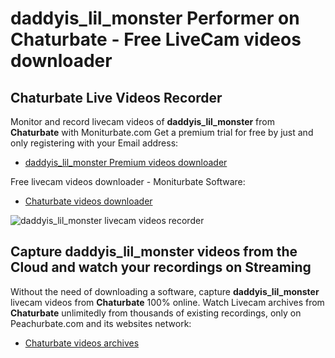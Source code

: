 # daddyis_lil_monster Performer on Chaturbate - Free LiveCam videos downloader

## Chaturbate Live Videos Recorder

Monitor and record livecam videos of **daddyis_lil_monster** from **Chaturbate** with Moniturbate.com
Get a premium trial for free by just and only registering with your Email address:
* [daddyis_lil_monster Premium videos downloader](https://moniturbate.com/request-demo-licence-key.html)

Free livecam videos downloader - Moniturbate Software:
* [Chaturbate videos downloader](https://moniturbate.com/moniturbate-download-software.html)

![daddyis_lil_monster livecam videos recorder](https://peachurnet.com/templates/moniturbate-software.png)


## Capture daddyis_lil_monster videos from the Cloud and watch your recordings on Streaming

Without the need of downloading a software, capture **daddyis_lil_monster** livecam videos from **Chaturbate** 100% online.
Watch Livecam archives from **Chaturbate** unlimitedly from thousands of existing recordings, only on Peachurbate.com and its websites network:
* [Chaturbate videos archives](https://peachurnet.com/)